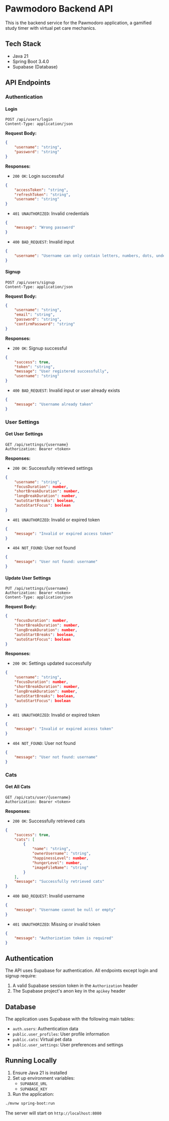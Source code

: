 # Pawmodoro Backend API

This is the backend service for the Pawmodoro application, a gamified study timer with virtual pet care mechanics.

## Tech Stack
- Java 21
- Spring Boot 3.4.0
- Supabase (Database)

## API Endpoints

### Authentication

#### Login
```http
POST /api/users/login
Content-Type: application/json
```

**Request Body:**
```json
{
    "username": "string",
    "password": "string"
}
```

**Responses:**
- `200 OK`: Login successful
```json
{
    "accessToken": "string",
    "refreshToken": "string",
    "username": "string"
}
```
- `401 UNAUTHORIZED`: Invalid credentials
```json
{
    "message": "Wrong password"
}
```
- `400 BAD_REQUEST`: Invalid input
```json
{
    "username": "Username can only contain letters, numbers, dots, underscores, and hyphens"
}
```

#### Signup
```http
POST /api/users/signup
Content-Type: application/json
```

**Request Body:**
```json
{
    "username": "string",
    "email": "string",
    "password": "string",
    "confirmPassword": "string"
}
```

**Responses:**
- `200 OK`: Signup successful
```json
{
    "success": true,
    "token": "string",
    "message": "User registered successfully",
    "username": "string"
}
```
- `400 BAD_REQUEST`: Invalid input or user already exists
```json
{
    "message": "Username already taken"
}
```

### User Settings

#### Get User Settings
```http
GET /api/settings/{username}
Authorization: Bearer <token>
```

**Responses:**
- `200 OK`: Successfully retrieved settings
```json
{
    "username": "string",
    "focusDuration": number,
    "shortBreakDuration": number,
    "longBreakDuration": number,
    "autoStartBreaks": boolean,
    "autoStartFocus": boolean
}
```
- `401 UNAUTHORIZED`: Invalid or expired token
```json
{
    "message": "Invalid or expired access token"
}
```
- `404 NOT_FOUND`: User not found
```json
{
    "message": "User not found: username"
}
```

#### Update User Settings
```http
PUT /api/settings/{username}
Authorization: Bearer <token>
Content-Type: application/json
```

**Request Body:**
```json
{
    "focusDuration": number,
    "shortBreakDuration": number,
    "longBreakDuration": number,
    "autoStartBreaks": boolean,
    "autoStartFocus": boolean
}
```

**Responses:**
- `200 OK`: Settings updated successfully
```json
{
    "username": "string",
    "focusDuration": number,
    "shortBreakDuration": number,
    "longBreakDuration": number,
    "autoStartBreaks": boolean,
    "autoStartFocus": boolean
}
```
- `401 UNAUTHORIZED`: Invalid or expired token
```json
{
    "message": "Invalid or expired access token"
}
```
- `404 NOT_FOUND`: User not found
```json
{
    "message": "User not found: username"
}
```

### Cats

#### Get All Cats
```http
GET /api/cats/user/{username}
Authorization: Bearer <token>
```

**Responses:**
- `200 OK`: Successfully retrieved cats
```json
{
    "success": true,
    "cats": [
        {
            "name": "string",
            "ownerUsername": "string",
            "happinessLevel": number,
            "hungerLevel": number,
            "imageFileName": "string"
        }
    ],
    "message": "Successfully retrieved cats"
}
```
- `400 BAD_REQUEST`: Invalid username
```json
{
    "message": "Username cannot be null or empty"
}
```
- `401 UNAUTHORIZED`: Missing or invalid token
```json
{
    "message": "Authorization token is required"
}
```

## Authentication
The API uses Supabase for authentication. All endpoints except login and signup require:
1. A valid Supabase session token in the `Authorization` header
2. The Supabase project's anon key in the `apikey` header

## Database
The application uses Supabase with the following main tables:
- `auth.users`: Authentication data
- `public.user_profiles`: User profile information
- `public.cats`: Virtual pet data
- `public.user_settings`: User preferences and settings

## Running Locally
1. Ensure Java 21 is installed
2. Set up environment variables:
   - `SUPABASE_URL`
   - `SUPABASE_KEY`
3. Run the application:
```bash
./mvnw spring-boot:run
```

The server will start on `http://localhost:8080`
